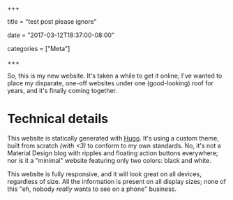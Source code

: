 +++

title = "test post please ignore"

date = "2017-03-12T18:37:00-08:00"

categories = ["Meta"]

+++

So, this is my new website. It's taken a while to get it online; I've
wanted to place my disparate, one-off websites under one
(good-looking) roof for years, and it's finally coming together.



<!--more-->

# Technical details

This website is statically generated with
[Hugo](http://gohugo.io/). It's using a custom theme, built from
scratch _(with <3)_ to conform to my own standards. No, it's not a
Material Design blog with ripples and floating action buttons
everywhere; nor is it a "minimal" website featuring only two colors:
black and white.

This website is fully responsive, and it will look great on all
devices, regardless of size. All the information is present on all
display sizes; none of this "eh, nobody _really_ wants to see
<whatever> on a phone" business.

